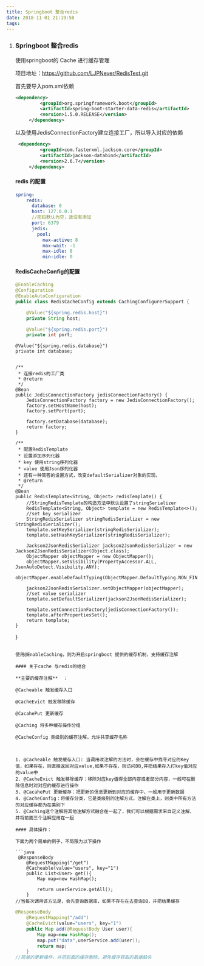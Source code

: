 ```yaml
---
title: Springboot 整合redis
date: 2018-11-01 21:19:58
tags:
---
```


1. ### Springboot 整合redis

   <!--more-->

   使用springboot的  Cache 进行缓存管理

   项目地址：https://github.com/LJPNever/RedisTest.git

   首先要导入pom.xml依赖

   ```xml
   <dependency>
   			<groupId>org.springframework.boot</groupId>
   			<artifactId>spring-boot-starter-data-redis</artifactId>
   			<version>1.5.0.RELEASE</version>
   		</dependency>
   ```

   以及使用JedisConnectionFactory建立连接工厂，所以导入对应的依赖

   ```xml
   	<dependency>
   			<groupId>com.fasterxml.jackson.core</groupId>
   			<artifactId>jackson-databind</artifactId>
   			<version>2.6.7</version>
   		</dependency>
   ```

   #### redis 的配置

   ```yml
   spring:
       redis:
         database: 0
         host: 127.0.0.1
         //密码默认为空，故没有添加
         port: 6379
         jedis:
           pool:
             max-active: 8
             max-wait: -1
             max-idle: 8
             min-idle: 0
   ```

   #### RedisCacheConfig的配置

   ```java
   @EnableCaching
   @Configuration
   @EnableAutoConfiguration
   public class RedisCacheConfig extends CachingConfigurerSupport {

       @Value("${spring.redis.host}")
       private String host;

       @Value("${spring.redis.port}")
       private int port;
   ```


       @Value("${spring.redis.database}")
       private int database;


       /**
        * 连接redis的工厂类
        * @return
        */
       @Bean
       public JedisConnectionFactory jedisConnectionFactory() {
           JedisConnectionFactory factory = new JedisConnectionFactory();
           factory.setHostName(host);
           factory.setPort(port);
    
           factory.setDatabase(database);
           return factory;
       }
    
       /**
        * 配置RedisTemplate
        * 设置添加序列化器
        * key 使用string序列化器
        * value 使用Json序列化器
        * 还有一种简答的设置方式，改变defaultSerializer对象的实现。
        * @return
        */
       @Bean
       public RedisTemplate<String, Object> redisTemplate() {
           //StringRedisTemplate的构造方法中默认设置了stringSerializer
           RedisTemplate<String, Object> template = new RedisTemplate<>();
           //set key serializer
           StringRedisSerializer stringRedisSerializer = new StringRedisSerializer();
           template.setKeySerializer(stringRedisSerializer);
           template.setHashKeySerializer(stringRedisSerializer);
    
           Jackson2JsonRedisSerializer jackson2JsonRedisSerializer = new Jackson2JsonRedisSerializer(Object.class);
           ObjectMapper objectMapper = new ObjectMapper();
           objectMapper.setVisibility(PropertyAccessor.ALL, JsonAutoDetect.Visibility.ANY);
           objectMapper.enableDefaultTyping(ObjectMapper.DefaultTyping.NON_FINAL);
    
           jackson2JsonRedisSerializer.setObjectMapper(objectMapper);
           //set value serializer
           template.setDefaultSerializer(jackson2JsonRedisSerializer);
    
           template.setConnectionFactory(jedisConnectionFactory());
           template.afterPropertiesSet();
           return template;
       }
   }
   ```

   使用@EnableCaching，则为开启springboot 提供的缓存机制，支持缓存注解

   #### 关于cache 与redis的结合

   **主要的缓存注解**  ：

   @Cacheable 触发缓存入口

   @CacheEvict 触发移除缓存

   @CacahePut 更新缓存

   @Caching 将多种缓存操作分组

   @CacheConfig 类级别的缓存注解，允许共享缓存名称

    

   1. @Cacheable 触发缓存入口: 当调用改注解的方法时，会在缓存中找寻对应的Key值，如果存在，则直接返回对应value,如果不存在，则访问DB,并把结果存入打key值对应的value中
   2. @CacheEvict 触发移除缓存：移除对应key值得全部内容或者部分内容，一般可在删除信息时对对应的缓存进行操作
   3. @CacahePut 更新缓存：把更新的信息更新到对应的缓存中，一般用于更新数据
   4. @CacheConfig：将缓存分类，它是类级别的注解方式，注解在类上，则类中所有方法的对应缓存都为在类别下
   5. @Caching这个注解将其他注解方式融合在一起了，我们可以根据需求来自定义注解，并将前面三个注解应用在一起

   #### 具体操作：

   下面为两个简单的例子，不局限为以下操作

   ```java
    @ResponseBody
       @RequestMapping("/get")
       @Cacheable(value="users", key="1")
       public List<User> get(){
           Map map=new HashMap();

           return userService.getAll();
       }
   //当每次调用该方法是，会先查询数据库，如果不存在在去查询DB，并把结果缓存
   ```

   ```java
   @ResponseBody
       @RequestMapping("/add")
       @CacheEvict(value="users", key="1")
       public Map add(@RequestBody User user){
           Map map=new HashMap();
           map.put("data",userService.add(user));
           return map;
       }
   //简单的更新操作，并把前面的缓存删除，避免缓存获取的数据缺失
   ```

   ​
